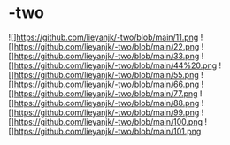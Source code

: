 # -two
![]https://github.com/lieyanjk/-two/blob/main/11.png
![]https://github.com/lieyanjk/-two/blob/main/22.png
![]https://github.com/lieyanjk/-two/blob/main/33.png
![]https://github.com/lieyanjk/-two/blob/main/44%20.png
![]https://github.com/lieyanjk/-two/blob/main/55.png
![]https://github.com/lieyanjk/-two/blob/main/66.png
![]https://github.com/lieyanjk/-two/blob/main/77.png
![]https://github.com/lieyanjk/-two/blob/main/88.png
![]https://github.com/lieyanjk/-two/blob/main/99.png
![]https://github.com/lieyanjk/-two/blob/main/100.png
![]https://github.com/lieyanjk/-two/blob/main/101.png
